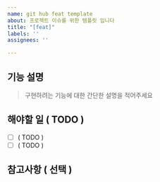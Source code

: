 ```yaml
---
name: git hub feat template
about: 프로젝트 이슈를 위한 템플릿 입니다
title: "[feat]"
labels: ''
assignees: ''

---
```


## 기능 설명
> 구현하려는 기능에 대한 간단한 설명을 적어주세요
## 해야할 일 ( TODO )
- [ ] ( TODO )
- [ ] ( TODO )
## 참고사항 ( 선택 )
